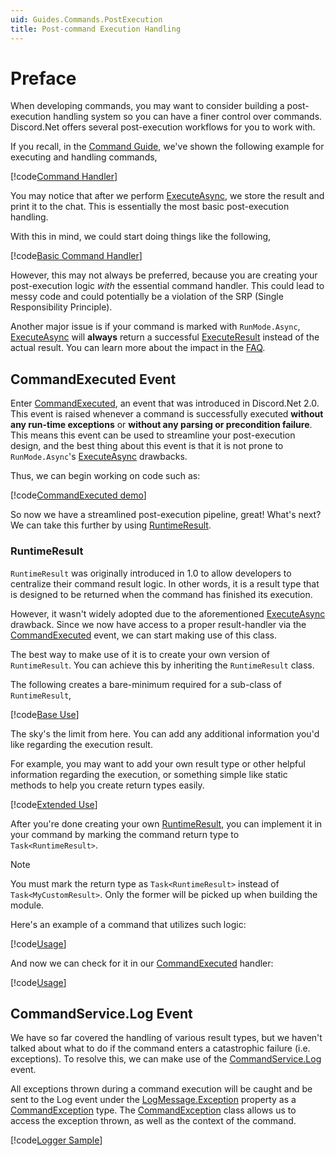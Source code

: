 ```yaml
---
uid: Guides.Commands.PostExecution
title: Post-command Execution Handling
---
```


# Preface

When developing commands, you may want to consider building a
post-execution handling system so you can have a finer control
over commands. Discord.Net offers several post-execution workflows
for you to work with.

If you recall, in the [Command Guide], we've shown the following
example for executing and handling commands,

[!code[Command Handler](samples/command_handler.cs)]

You may notice that after we perform [ExecuteAsync], we store the
result and print it to the chat. This is essentially the most
basic post-execution handling.

With this in mind, we could start doing things like the following,

[!code[Basic Command Handler](samples/post-execution_basic.cs)]

However, this may not always be preferred, because you are
creating your post-execution logic *with* the essential command
handler. This could lead to messy code and could potentially be a
violation of the SRP (Single Responsibility Principle).

Another major issue is if your command is marked with
`RunMode.Async`, [ExecuteAsync] will **always** return a successful
[ExecuteResult] instead of the actual result. You can learn more
about the impact in the [FAQ](xref:FAQ.Commands).

## CommandExecuted Event

Enter [CommandExecuted], an event that was introduced in
Discord.Net 2.0. This event is raised whenever a command is
successfully executed **without any run-time exceptions** or **without
any parsing or precondition failure**. This means this event can be
used to streamline your post-execution design, and the best thing
about this event is that it is not prone to `RunMode.Async`'s
[ExecuteAsync] drawbacks.

Thus, we can begin working on code such as:

[!code[CommandExecuted demo](samples/command_executed_demo.cs)]

So now we have a streamlined post-execution pipeline, great! What's
next? We can take this further by using [RuntimeResult].

### RuntimeResult

`RuntimeResult` was originally introduced in 1.0 to allow
developers to centralize their command result logic.
In other words, it is a result type that is designed to be
returned when the command has finished its execution.

However, it wasn't widely adopted due to the aforementioned
[ExecuteAsync] drawback. Since we now have access to a proper
result-handler via the [CommandExecuted] event, we can start
making use of this class.

The best way to make use of it is to create your own version of
`RuntimeResult`. You can achieve this by inheriting the `RuntimeResult`
class.

The following creates a bare-minimum required for a sub-class
of `RuntimeResult`,

[!code[Base Use](samples/customresult_base.cs)]

The sky's the limit from here. You can add any additional information
you'd like regarding the execution result.

For example, you may want to add your own result type or other
helpful information regarding the execution, or something
simple like static methods to help you create return types easily.

[!code[Extended Use](samples/customresult_extended.cs)]

After you're done creating your own [RuntimeResult], you can
implement it in your command by marking the command return type to
`Task<RuntimeResult>`.

> [!NOTE]
> You must mark the return type as `Task<RuntimeResult>` instead of
> `Task<MyCustomResult>`. Only the former will be picked up when
> building the module.

Here's an example of a command that utilizes such logic:

[!code[Usage](samples/customresult_usage.cs)]

And now we can check for it in our [CommandExecuted] handler:

[!code[Usage](samples/command_executed_adv_demo.cs)]

## CommandService.Log Event

We have so far covered the handling of various result types, but we
haven't talked about what to do if the command enters a catastrophic
failure (i.e. exceptions). To resolve this, we can make use of the
[CommandService.Log] event.

All exceptions thrown during a command execution will be caught and
be sent to the Log event under the [LogMessage.Exception] property
as a [CommandException] type. The [CommandException] class allows
us to access the exception thrown, as well as the context
of the command.

[!code[Logger Sample](samples/command_exception_log.cs)]

[CommandException]: xref:Discord.Commands.CommandException
[LogMessage.Exception]: xref:Discord.LogMessage.Exception
[CommandService.Log]: xref:Discord.Commands.CommandService.Log
[RuntimeResult]: xref:Discord.Commands.RuntimeResult
[CommandExecuted]: xref:Discord.Commands.CommandService.CommandExecuted
[ExecuteAsync]: xref:Discord.Commands.CommandService.ExecuteAsync*
[ExecuteResult]: xref:Discord.Commands.ExecuteResult
[Command Guide]: xref:Guides.Commands.Intro
